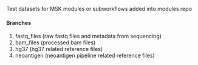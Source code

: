 Test datasets for MSK modules or subworkflows added into modules repo

#### Branches
1. fastq_files (raw fastq files and metadata from sequencing)
2. bam_files (processed bam files)
3. hg37 (hg37 related reference files)
4. neoantigen (neoantigen pipeline related reference files)
